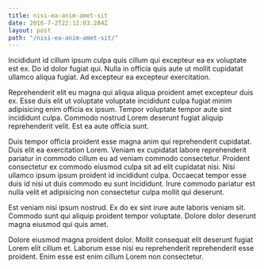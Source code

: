 ```yaml
---
title: nisi-ea-anim-amet-sit
date: 2016-7-2T22:12:03.284Z
layout: post
path: "/nisi-ea-anim-amet-sit/"
---
```


Incididunt id cillum ipsum culpa quis cillum qui excepteur ea ex voluptate est ex. Do id dolor fugiat qui. Nulla in officia quis aute ut mollit cupidatat ullamco aliqua fugiat. Ad excepteur ea excepteur exercitation.

Reprehenderit elit eu magna qui aliqua aliqua proident amet excepteur duis ex. Esse duis elit ut voluptate voluptate incididunt culpa fugiat minim adipisicing enim officia ex ipsum. Tempor voluptate tempor aute sint incididunt culpa. Commodo nostrud Lorem deserunt fugiat aliquip reprehenderit velit. Est ea aute officia sunt.

Duis tempor officia proident esse magna anim qui reprehenderit cupidatat. Duis elit ea exercitation Lorem. Veniam ex cupidatat labore reprehenderit pariatur in commodo cillum eu ad veniam commodo consectetur. Proident consectetur ex commodo eiusmod culpa sit ad elit cupidatat nisi. Nisi ullamco ipsum ipsum proident id incididunt culpa. Occaecat tempor esse duis id nisi ut duis commodo eu sunt incididunt. Irure commodo pariatur est nulla velit et adipisicing non consectetur culpa mollit qui deserunt.

Est veniam nisi ipsum nostrud. Ex do ex sint irure aute laboris veniam sit. Commodo sunt qui aliquip proident tempor voluptate. Dolore dolor deserunt magna eiusmod qui quis amet.

Dolore eiusmod magna proident dolor. Mollit consequat elit deserunt fugiat Lorem elit cillum et. Laborum esse nisi eu reprehenderit reprehenderit esse proident. Enim esse est enim cillum Lorem non consectetur.